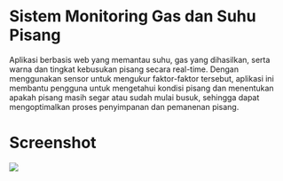 # Sistem Monitoring Gas dan Suhu Pisang

Aplikasi berbasis web yang memantau suhu, gas yang dihasilkan, serta warna dan tingkat kebusukan pisang secara real-time. Dengan menggunakan sensor untuk mengukur faktor-faktor tersebut, aplikasi ini membantu pengguna untuk mengetahui kondisi pisang dan menentukan apakah pisang masih segar atau sudah mulai busuk, sehingga dapat mengoptimalkan proses penyimpanan dan pemanenan pisang.

# Screenshot
<img src="https://blogger.googleusercontent.com/img/b/R29vZ2xl/AVvXsEifCD3ivyd_iLyqexB6RvlR0KR3CcYmmrVRZd2iQXKGyl-Wxrr9hXrHl0znsMi5R4g7imoiwKpaffEXHnc7Gb3aD0K1TK1l5KpL29A9pXYcUK9GHX7l_Tggv4H0xIl_veWUzjL7Ah29oIVopTH5amNBmyhrVW0ejZAln_aRDfXMB3mkr8Ox9ehLFZkLDK4/s1600/Screenshot%20%2828%29.png" />
